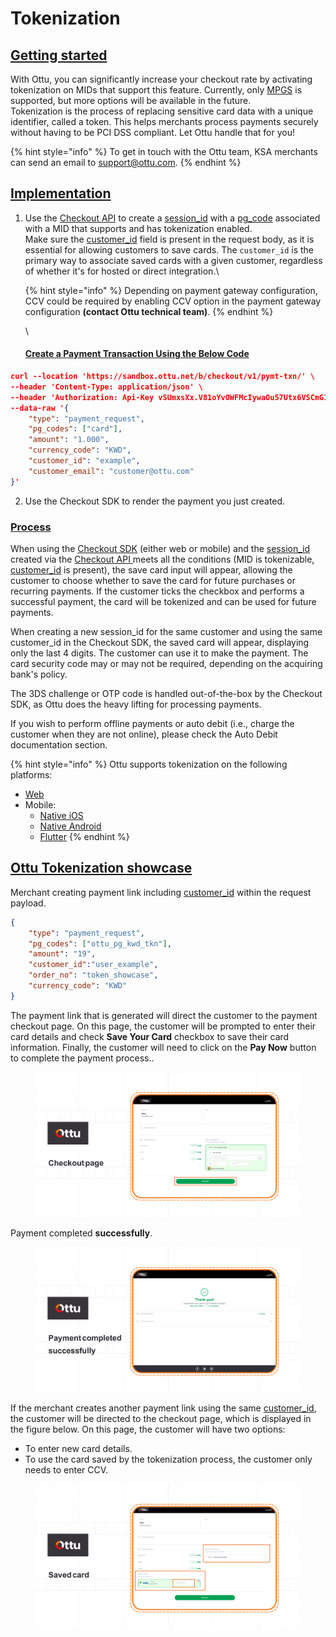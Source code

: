 # Tokenization

## [Getting started](tokenization.md#getting-started)

With Ottu, you can significantly increase your checkout rate by activating tokenization on MIDs that support this feature. Currently, only [MPGS](test-cards.md#mpgs) is supported, but more options will be available in the future. \
Tokenization is the process of replacing sensitive card data with a unique identifier, called a token. This helps merchants process payments securely without having to be PCI DSS compliant. Let Ottu handle that for you!

{% hint style="info" %}
To get in touch with the Ottu team, KSA merchants can send an email to support@ottu.com.&#x20;
{% endhint %}

## [Implementation](tokenization.md#implementation)

1.  Use the [Checkout API](rest-api/checkout-api.md) to create a [session\_id](rest-api/checkout-api.md#session\_id-string-read-only) with a [pg\_code](rest-api/checkout-api.md#pg\_codes-list-required) associated with a MID that supports and has tokenization enabled. \
    Make sure the [customer\_id](rest-api/checkout-api.md#customer\_id-string-optional) field is present in the request body, as it is essential for allowing customers to save cards. The `customer_id` is the primary way to associate saved cards with a given customer, regardless of whether it's for hosted or direct integration.\




    {% hint style="info" %}
    Depending on payment gateway configuration, CCV could be required by enabling CCV option in the payment gateway configuration **(contact Ottu technical team)**.
    {% endhint %}

    \


    #### [Create a Payment Transaction Using the Below Code](tokenization.md#create-a-payment-transaction-using-the-below-code)



```json
curl --location 'https://sandbox.ottu.net/b/checkout/v1/pymt-txn/' \
--header 'Content-Type: application/json' \
--header 'Authorization: Api-Key vSUmxsXx.V81oYvOWFMcIywaOu57Utx6VSCmG11lo' \
--data-raw '{
    "type": "payment_request",
    "pg_codes": ["card"],
    "amount": "1.000",
    "currency_code": "KWD",
    "customer_id": "example",
    "customer_email": "customer@ottu.com"
}'
```



2. Use the Checkout SDK to render the payment you just created.

### [Process](tokenization.md#process)

When using the [Checkout SDK](checkout-sdk/) (either web or mobile) and the [session\_id](rest-api/checkout-api.md#session\_id-string-read-only) created via the [Checkout API ](rest-api/checkout-api.md)meets all the conditions (MID is tokenizable, [customer\_id](rest-api/checkout-api.md#customer\_id-string-optional) is present), the save card input will appear, allowing the customer to choose whether to save the card for future purchases or recurring payments. If the customer ticks the checkbox and performs a successful payment, the card will be tokenized and can be used for future payments.

When creating a new session\_id for the same customer and using the same customer\_id in the Checkout SDK, the saved card will appear, displaying only the last 4 digits. The customer can use it to make the payment. The card security code may or may not be required, depending on the acquiring bank's policy.

The 3DS challenge or OTP code is handled out-of-the-box by the Checkout SDK, as Ottu does the heavy lifting for processing payments.

If you wish to perform offline payments or auto debit (i.e., charge the customer when they are not online), please check the Auto Debit documentation section.

{% hint style="info" %}
Ottu supports tokenization on the following platforms:

* [Web](broken-reference)
* Mobile:
  * [Native iOS](checkout-sdk/ios.md)
  * [Native Android](checkout-sdk/android.md)
  * [Flutter](checkout-sdk/flutter.md)
{% endhint %}

## [Ottu Tokenization showcase](https://app.gitbook.com/s/dCuAiqM42FUw8xdNSjKa/\~/changes/EL1tOkSuLXf06V6iAVra/developer/rest-api/tokenization#ottu-tokenization-showcase)

Merchant creating payment link including [customer\_id](rest-api/checkout-api.md#customer\_id-string-optional) within the request payload.

```json
{
    "type": "payment_request",
    "pg_codes": ["ottu_pg_kwd_tkn"],
    "amount": "19",
    "customer_id":"user_example",
    "order_no": "token_showcase",
    "currency_code": "KWD"
}
```

The payment link that is generated will direct the customer to the payment checkout page. On this page, the customer will be prompted to enter their card details and check **Save Your Card** checkbox to save their card information. Finally, the customer will need to click on the **Pay Now** button to complete the payment process..

<figure><img src="../.gitbook/assets/Checkout page (1).png" alt=""><figcaption></figcaption></figure>

Payment completed **successfully**.

<figure><img src="../.gitbook/assets/Payment completed successfully (1).png" alt=""><figcaption></figcaption></figure>

If the merchant creates another payment link using the same [customer\_id](rest-api/checkout-api.md#customer\_id-string-optional), the customer will be directed to the checkout page, which is displayed in the figure below. On this page, the customer will have two options:&#x20;

* To enter new card details.
* To use the card saved by the tokenization process, the customer only needs to enter CCV.

<figure><img src="../.gitbook/assets/Saved card (1).png" alt=""><figcaption></figcaption></figure>
